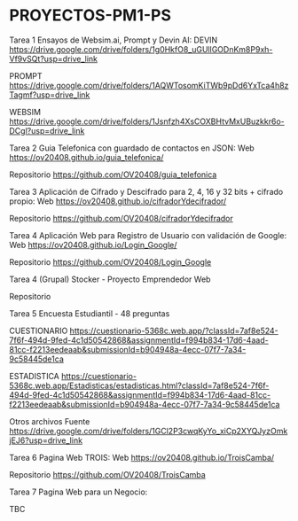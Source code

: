 # PROYECTOS-PM1-PS
Tarea 1 Ensayos de Websim.ai, Prompt y Devin AI:
DEVIN
https://drive.google.com/drive/folders/1g0HkfO8_uGUllGODnKm8P9xh-Vf9vSQt?usp=drive_link


PROMPT
https://drive.google.com/drive/folders/1AQWTosomKiTWb9pDd6YxTca4h8zTagmf?usp=drive_link


WEBSIM
https://drive.google.com/drive/folders/1Jsnfzh4XsCOXBHtvMxUBuzkkr6o-DCgl?usp=drive_link


Tarea 2 Guia Telefonica con guardado de contactos en JSON:
Web
https://ov20408.github.io/guia_telefonica/


Repositorio
https://github.com/OV20408/guia_telefonica


Tarea 3 Aplicación de Cifrado y Descifrado para 2, 4, 16 y 32 bits + cifrado propio:
Web
https://ov20408.github.io/cifradorYdecifrador/


Repositorio
https://github.com/OV20408/cifradorYdecifrador


Tarea 4 Aplicación Web para Registro de Usuario con validación de Google:
Web
https://ov20408.github.io/Login_Google/


Repositorio
https://github.com/OV20408/Login_Google


Tarea 4 (Grupal) Stocker - Proyecto Emprendedor
Web


Repositorio


Tarea 5 Encuesta Estudiantil - 48 preguntas

CUESTIONARIO
https://cuestionario-5368c.web.app/?classId=7af8e524-7f6f-494d-9fed-4c1d50542868&assignmentId=f994b834-17d6-4aad-81cc-f2213eedeaab&submissionId=b904948a-4ecc-07f7-7a34-9c58445de1ca


ESTADISTICA
https://cuestionario-5368c.web.app/Estadisticas/estadisticas.html?classId=7af8e524-7f6f-494d-9fed-4c1d50542868&assignmentId=f994b834-17d6-4aad-81cc-f2213eedeaab&submissionId=b904948a-4ecc-07f7-7a34-9c58445de1ca


Otros archivos Fuente
https://drive.google.com/drive/folders/1GCl2P3cwqKyYo_xiCp2XYQJyzOmkjEJ6?usp=drive_link


Tarea 6 Pagina Web TROIS:
Web
https://ov20408.github.io/TroisCamba/


Repositorio
https://github.com/OV20408/TroisCamba




Tarea 7 Pagina Web para un Negocio:

TBC

